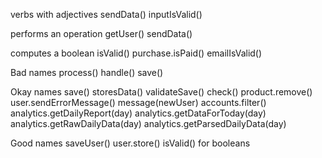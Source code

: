 verbs with adjectives
  sendData()
  inputIsValid()

performs an operation
  getUser()
  sendData()

computes a boolean
  isValid()
  purchase.isPaid()
  emailIsValid()

Bad names
  process()
  handle()
  save()

Okay names
  save()
  storesData()
  validateSave()
  check()
  product.remove()
  user.sendErrorMessage()
  message(newUser)
  accounts.filter()
  analytics.getDailyReport(day)
  analytics.getDataForToday(day)
  analytics.getRawDailyData(day)
  analytics.getParsedDailyData(day)

Good names
  saveUser()
  user.store()
  isValid() for booleans
 




